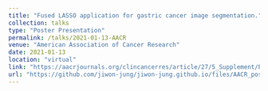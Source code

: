 ```yaml
---
title: "Fused LASSO application for gastric cancer image segmentation."
collection: talks
type: "Poster Presentation"
permalink: /talks/2021-01-13-AACR
venue: "American Association of Cancer Research"
date: 2021-01-13
location: "virtual"
link: "https://aacrjournals.org/clincancerres/article/27/5_Supplement/PO-079/32813/Abstract-PO-079-Fused-LASSO-application-for"
url: "https://github.com/jiwon-jung/jiwon-jung.github.io/files/AACR_poster_presentation.pdf"
--- 
```

